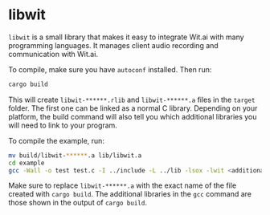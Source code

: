 # libwit

`libwit` is a small library that makes it easy to integrate Wit.ai with many programming languages. It manages client audio recording and communication with Wit.ai.

To compile, make sure you have `autoconf` installed. Then run:

```bash
cargo build
```

This will create `libwit-******.rlib` and `libwit-******.a` files in the `target` folder. The first one can be linked as a normal C library. Depending on your platform, the build command will also tell you which additional libraries you will need to link to your program.

To compile the example, run:

```bash
mv build/libwit-******.a lib/libwit.a
cd example
gcc -Wall -o test test.c -I ../include -L ../lib -lsox -lwit <additional libraries>
```

Make sure to replace `libwit-******.a` with the exact name of the file created with `cargo build`.
The additional libraries in the `gcc` command are those shown in the output of `cargo build`.

